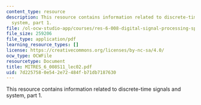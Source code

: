 ```yaml
---
content_type: resource
description: This resource contains information related to discrete-time signals and
  system, part 1.
file: /ol-ocw-studio-app/courses/res-6-008-digital-signal-processing-spring-2011/7d2257580e542e72484fb71db7187630_MITRES_6_008S11_lec02.pdf
file_size: 259206
file_type: application/pdf
learning_resource_types: []
license: https://creativecommons.org/licenses/by-nc-sa/4.0/
ocw_type: OCWFile
resourcetype: Document
title: MITRES_6_008S11_lec02.pdf
uid: 7d225758-0e54-2e72-484f-b71db7187630
---
```

This resource contains information related to discrete-time signals and system, part 1.